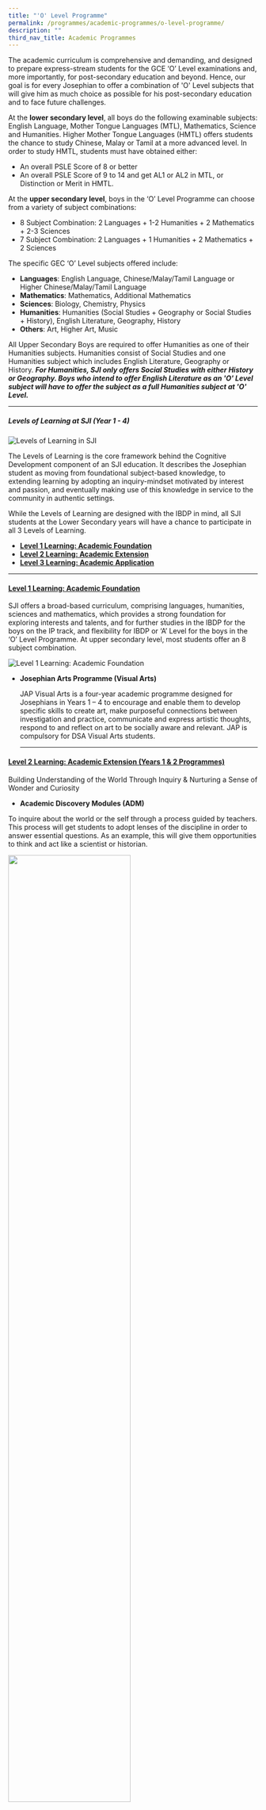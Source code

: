 ```yaml
---
title: "'O' Level Programme"
permalink: /programmes/academic-programmes/o-level-programme/
description: ""
third_nav_title: Academic Programmes
---
```

The academic curriculum is comprehensive and demanding, and designed to prepare express-stream students for the GCE ‘O’ Level examinations and, more importantly, for post-secondary education and beyond. Hence, our goal is for every Josephian to offer a combination of 'O' Level subjects that will give him as much choice as possible for his post-secondary education and to face future challenges.

  

At the **lower secondary level**, all boys do the following examinable subjects: English Language, Mother Tongue Languages (MTL), Mathematics, Science and Humanities. Higher Mother Tongue Languages (HMTL) offers students the chance to study Chinese, Malay or Tamil at a more advanced level. In order to study HMTL, students must have obtained either:

*   An overall PSLE Score of 8 or better
*   An overall PSLE Score of 9 to 14 and get AL1 or AL2 in MTL, or Distinction or Merit in HMTL.

  

At the **upper secondary level**, boys in the ‘O’ Level Programme can choose from a variety of subject combinations:

*   8 Subject Combination: 2 Languages + 1-2 Humanities + 2 Mathematics + 2-3 Sciences
*   7 Subject Combination: 2 Languages + 1 Humanities + 2 Mathematics + 2 Sciences

  

The specific GEC ‘O’ Level subjects offered include:

*   **Languages**: English Language, Chinese/Malay/Tamil Language or Higher Chinese/Malay/Tamil Language
*   **Mathematics**: Mathematics, Additional Mathematics
*   **Sciences**: Biology, Chemistry, Physics
*   **Humanities**: Humanities (Social Studies + Geography or Social Studies + History), English Literature, Geography, History
*   **Others**: Art, Higher Art, Music

  

All Upper Secondary Boys are required to offer Humanities as one of their Humanities subjects. Humanities consist of Social Studies and one Humanities subject which includes English Literature, Geography or History. **_For Humanities, SJI only offers Social Studies with either History or Geography. Boys who intend to offer English Literature as an 'O' Level subject will have to offer the subject as a full Humanities subject at 'O' Level._**

  

* * *

  

##### **Levels of Learning at SJI (Year 1 - 4)**

  
![Levels of Learning in SJI](/images/Levels%20of%20Learning%20circle.png)

The Levels of Learning is the core framework behind the Cognitive Development component of an SJI education. It describes the Josephian student as moving from foundational subject-based knowledge, to extending learning by adopting an inquiry-mindset motivated by interest and passion, and eventually making use of this knowledge in service to the community in authentic settings.

While the Levels of Learning are designed with the IBDP in mind, all SJI students at the Lower Secondary years will have a chance to participate in all 3 Levels of Learning.

*   **[Level 1 Learning: Academic Foundation](/programmes/academic-programmes/o-level-programme#ptoh45550)**
*   **[Level 2 Learning: Academic Extension](/programmes/academic-programmes/o-level-programme#ptoh45551)**
*   **[Level 3 Learning: Academic Application](/programmes/academic-programmes/o-level-programme#ptoh45552)**

  

* * *

<h4 id="ptoh45550"><u>Level 1 Learning: Academic Foundation</u></h4>

SJI offers a broad-based curriculum, comprising languages, humanities, sciences and mathematics, which provides a strong foundation for exploring interests and talents, and for further studies in the IBDP for the boys on the IP track, and flexibility for IBDP or ‘A’ Level for the boys in the ‘O’ Level Programme. At upper secondary level, most students offer an 8 subject combination.

![Level 1 Learning: Academic Foundation](/images/AcademicFoundation-subjectcombination2022.png)  

*   **Josephian Arts Programme (Visual Arts)**  
    
    JAP Visual Arts is a four-year academic programme designed for Josephians in Years 1 – 4 to encourage and enable them to develop specific skills to create art, make purposeful connections between investigation and practice, communicate and express artistic thoughts, respond to and reflect on art to be socially aware and relevant. JAP is compulsory for DSA Visual Arts students.
    
      
    
    * * *
    
      

<h4 id="ptoh45551"><u>Level 2 Learning: Academic Extension (Years 1 & 2 Programmes)</u></h4>
    
Building Understanding of the World Through Inquiry & Nurturing a Sense of Wonder and Curiosity
    

*   **Academic Discovery Modules (ADM)**
    
To inquire about the world or the self through a process guided by teachers. This process will get students to adopt lenses of the discipline in order to answer essential questions. As an example, this will give them opportunities to think and act like a scientist or historian.
    
<img src="/images/CS%20ADM%20-%20Programming%20a%20Lego%20Mindstorm%201.jpeg"  
style="width:70%">      
    
 *   **Independent Study Modules (ISM)**
    
 To inquire about a topic of great interest through an independent research. Students get to pose any inquiry questions (E.g. What kind of lives do celebrities lead? Why do frogs croak after rain?) which may arise in their daily lives, and go through an independent research process to answer these questions. They will then do an oral presentation in order to communicate their learning.
 
 <img src="/images/EL%20ADM%20Battlemania%20-%20visit%20to%20Changi%20Prison.jpeg"  
style="width:70%">
    
*   **Josephian Innomakers Programme**

<iframe width="560" height="315" src="https://www.youtube.com/embed/u_lnU3NMQts" title="YouTube video player" frameborder="0" allow="accelerometer; autoplay; clipboard-write; encrypted-media; gyroscope; picture-in-picture; web-share" allowfullscreen></iframe>

The Josephian Innomakers Programme aims to provide students with the opportunities and platforms to learn through play, and through this playful learning, learn to be agents of change by innovating in service to the community. Creative Problem Solving framework and Design Thinking will be integrated into the curriculum to encourage students to Think, Make, Do and Share. Students will be introduced to the 21st-century workplace as they learn skills like coding, building robots, 3D printing, video-making and cardboard modelling. Skills and dispositions aligned with the IBDP Approaches to Learning (AtL) will be developed as the learning experiences challenge students to communicate, collaborate, self-manage, research, and think creatively as well as critically.

| [Find out more](https://sites.google.com/sji.edu.sg/innomakersprogramme) |
| --- |

  

*   **Junior Researcher Programme (JRP)**

The Junior Researcher Programme focuses on educating and equipping students with foundational research skills, which will be extended as they progress on to Year 3 & 4 IP and OP with Signum Fidei and Curriculum+ respectively. It is designed to encourage interdisciplinary learning and discovery by infusing research skills as a pedagogical tool in Level 1 & Level 2 learning. The programme also seeks to talent scout and develop IP & OP students, with aptitude in research work, to represent the school and participate in competitions and various research programme at the national level.

  

* * *

  

Level 3 Learning: Academic Application (Years 3 & 4 Programmes)
---------------------------------------------------------------

Systematic Inquiry to Address Issues or Problems in Service to Community  
  

*   **Curriculum+ (OP 3 & 4)**

In Curriculum+ we facilitate our students’ discovery of their strengths and build enduring skills through purposeful design modules. Year 3 students acquire values and dispositions of collaboration, self-directedness, risk-taking and service orientation through Project Work and the Electives. As part of the Education and Career Guidance module, the Year 4 students are exposed to traditional and non-traditional occupations through direct interactions with practitioners.

![curriculum.png](https://www.sji.edu.sg/qql/slot/u560/Programmes/Academic%20Programmes/curriculum.png)